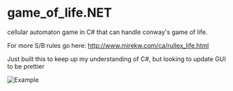 # game_of_life.NET
cellular automaton game in C# that can handle conway's game of life.

For more S/B rules go here: http://www.mirekw.com/ca/rullex_life.html 

Just built this to keep up my understanding of C#, but looking to update GUI to be prettier

![Example](https://raw.githubusercontent.com/tbal999/game_of_life.NET/master/example.gif)

